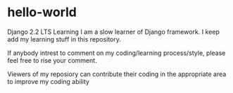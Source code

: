 # hello-world
Django 2.2 LTS Learning
I am a slow learner of Django framework. I keep add my learning stuff in this repository. 

If anybody intrest to comment on my coding/learning process/style, please feel free to rise your comment.

Viewers of my reposiory can contribute their coding in the appropriate area to improve my coding ability

